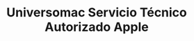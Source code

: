 ---
title: "Universomac Servicio Técnico Autorizado Apple"
url: /madrid/universomac-servicio-tecnico-autorizado-apple/
shop: ordenador
---